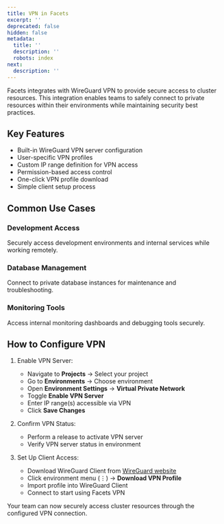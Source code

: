 ```yaml
---
title: VPN in Facets
excerpt: ''
deprecated: false
hidden: false
metadata:
  title: ''
  description: ''
  robots: index
next:
  description: ''
---
```

Facets integrates with WireGuard VPN to provide secure access to cluster resources. This integration enables teams to safely connect to private resources within their environments while maintaining security best practices.

## Key Features

* Built-in WireGuard VPN server configuration
* User-specific VPN profiles
* Custom IP range definition for VPN access
* Permission-based access control
* One-click VPN profile download
* Simple client setup process

## Common Use Cases

### Development Access

Securely access development environments and internal services while working remotely.

### Database Management

Connect to private database instances for maintenance and troubleshooting.

### Monitoring Tools

Access internal monitoring dashboards and debugging tools securely.

## How to Configure VPN

1. Enable VPN Server:
   * Navigate to **Projects** → Select your project
   * Go to **Environments** → Choose environment
   * Open **Environment Settings** → **Virtual Private Network**
   * Toggle **Enable VPN Server**
   * Enter IP range(s) accessible via VPN
   * Click **Save Changes**

2. Confirm VPN Status:
   * Perform a release to activate VPN server
   * Verify VPN server status in environment

3. Set Up Client Access:
   * Download WireGuard Client from [WireGuard website](https://www.wireguard.com/install/)
   * Click environment menu (⋮) → **Download VPN Profile**
   * Import profile into WireGuard Client
   * Connect to start using Facets VPN

Your team can now securely access cluster resources through the configured VPN connection.
